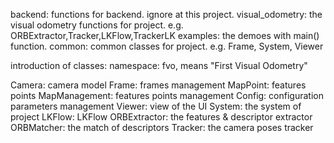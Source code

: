 backend: 
	functions for backend. ignore at this project. 
visual_odometry: 
	the visual odometry functions for project. e.g. ORBExtractor,Tracker,LKFlow,TrackerLK 
examples: 
	the demoes with main() function. 
common: 
	common classes for project. e.g. Frame, System, Viewer


introduction of classes:
namespace: fvo, means "First Visual Odometry"

Camera:	camera model 
Frame: 	frames management 
MapPoint: features points 
MapManagement: features points management 
Config: configuration parameters management 
Viewer: view of the UI 
System: the system of project 
LKFlow: LKFlow 
ORBExtractor: the features & descriptor extractor
ORBMatcher: the match of descriptors 
Tracker: the camera poses tracker

